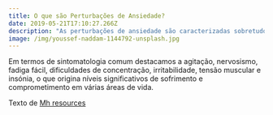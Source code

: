 ```yaml
---
title: O que são Perturbações de Ansiedade?
date: 2019-05-21T17:10:27.266Z
description: "As perturbações de ansiedade são caracterizadas sobretudo pela presença de sintomas como a ansiedade e preocupação persistente,\_excessiva\_e\_desproporcionada com eventos, atividades ou situações temidas, vistas como difíceis de controlar. "
image: /img/youssef-naddam-1144792-unsplash.jpg
---
```

Em termos de sintomatologia comum destacamos a agitação, nervosismo, fadiga fácil, dificuldades de concentração, irritabilidade, tensão muscular e insónia, o que origina níveis significativos de sofrimento e comprometimento em várias áreas de vida.

Texto de [Mh resources](https://www.mhresources.pt/)
